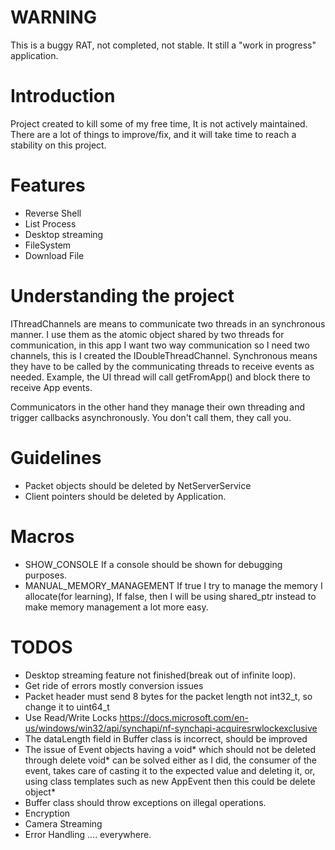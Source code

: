 # WARNING

This is a buggy RAT, not completed, not stable. It still a "work in progress" application.

# Introduction

Project created to kill some of my free time, It is not actively maintained.
There are a lot of things to improve/fix, and it will take time to reach a stability on this project.

# Features

- Reverse Shell
- List Process
- Desktop streaming
- FileSystem
- Download File

# Understanding the project

IThreadChannels are means to communicate two threads in an synchronous manner.
I use them as the atomic object shared by two threads for communication, in this app
I want two way communication so I need two channels, this is I created the IDoubleThreadChannel.
Synchronous means they have to be called by the communicating threads to receive events as needed.
Example, the UI thread will call getFromApp() and block there to receive App events.

Communicators in the other hand they manage their own threading and trigger callbacks asynchronously.
You don't call them, they call you.

# Guidelines

- Packet objects should be deleted by NetServerService
- Client pointers should be deleted by Application.

# Macros

- SHOW_CONSOLE If a console should be shown for debugging purposes.
- MANUAL_MEMORY_MANAGEMENT If true I try to manage the memory I allocate(for learning), If false, then
  I will be using shared_ptr instead to make memory management a lot more easy.

# TODOS

- Desktop streaming feature not finished(break out of infinite loop).
- Get ride of errors mostly conversion issues
- Packet header must send 8 bytes for the packet length not int32_t, so change it to uint64_t
- Use Read/Write Locks https://docs.microsoft.com/en-us/windows/win32/api/synchapi/nf-synchapi-acquiresrwlockexclusive
- The dataLength field in Buffer class is incorrect, should be improved
- The issue of Event objects having a void* which should not be deleted through delete void*
  can be solved either as I did, the consumer of the event, takes care of casting it to the expected value
  and deleting it, or, using class templates such as new AppEvent<string> then this could be delete object\*
- Buffer class should throw exceptions on illegal operations.
- Encryption
- Camera Streaming
- Error Handling .... everywhere.
